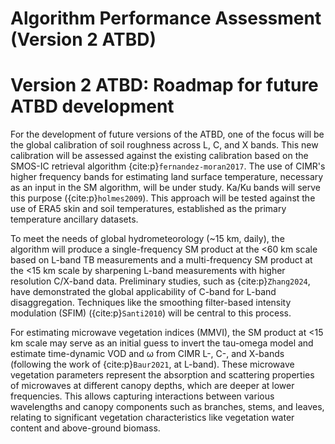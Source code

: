 # Algorithm Performance Assessment (Version 2 ATBD)

<!--


Self standing Python code and results within Jupyter Book

### L1 E2ES Demonstration Reference Scenario (Picasso) scene definition

### Algorithm Performance Metrics (MPEF)

### Algorithm Calibration Data Set (ACDAT)

### Algorithm Validation Data Set (AVDAT)

### Test Results using Demonstration Reference Scenario

### Algorithm Performance Assessment using Demonstration Reference Scenario

-->

# Version 2 ATBD: Roadmap for future ATBD development

For the development of future versions of the ATBD, one of the focus will be the global calibration of soil roughness across L, C, and X bands. This new calibration will be assessed against the existing calibration based on the SMOS-IC retrieval algorithm {cite:p}`fernandez-moran2017`. The use of CIMR's higher frequency bands for estimating land surface temperature, necessary as an input in the SM algorithm, will be under study. Ka/Ku bands will serve this purpose ({cite:p}`holmes2009`). This approach will be tested against the use of ERA5 skin and soil temperatures, established as the primary temperature ancillary datasets.

To meet the needs of global hydrometeorology (~15 km, daily), the algorithm will produce a single-frequency SM product at the <60 km scale based on L-band TB measurements and a multi-frequency SM product at the <15 km scale by sharpening L-band measurements with higher resolution C/X-band data. Preliminary studies, such as {cite:p}`Zhang2024`, have demonstrated the global applicability of C-band for L-band disaggregation. Techniques like the smoothing filter-based intensity modulation (SFIM) ({cite:p}`Santi2010`) will be central to this process.

For estimating microwave vegetation indices (MMVI), the SM product at <15 km scale may serve as an initial guess to invert the tau-omega model and estimate time-dynamic VOD and ω from CIMR L-, C-, and X-bands (following the work of {cite:p}`Baur2021`, at L-band). These microwave vegetation parameters represent the absorption and scattering properties of microwaves at different canopy depths, which are deeper at lower frequencies. This allows capturing interactions between various wavelengths and canopy components such as branches, stems, and leaves, relating to significant vegetation characteristics like vegetation water content and above-ground biomass.
